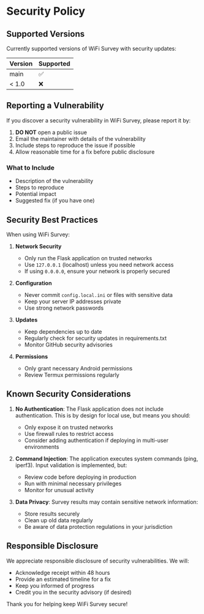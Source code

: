 # Security Policy

## Supported Versions

Currently supported versions of WiFi Survey with security updates:

| Version | Supported          |
| ------- | ------------------ |
| main    | :white_check_mark: |
| < 1.0   | :x:                |

## Reporting a Vulnerability

If you discover a security vulnerability in WiFi Survey, please report it by:

1. **DO NOT** open a public issue
2. Email the maintainer with details of the vulnerability
3. Include steps to reproduce the issue if possible
4. Allow reasonable time for a fix before public disclosure

### What to Include

- Description of the vulnerability
- Steps to reproduce
- Potential impact
- Suggested fix (if you have one)

## Security Best Practices

When using WiFi Survey:

1. **Network Security**
   - Only run the Flask application on trusted networks
   - Use `127.0.0.1` (localhost) unless you need network access
   - If using `0.0.0.0`, ensure your network is properly secured

2. **Configuration**
   - Never commit `config.local.ini` or files with sensitive data
   - Keep your server IP addresses private
   - Use strong network passwords

3. **Updates**
   - Keep dependencies up to date
   - Regularly check for security updates in requirements.txt
   - Monitor GitHub security advisories

4. **Permissions**
   - Only grant necessary Android permissions
   - Review Termux permissions regularly

## Known Security Considerations

1. **No Authentication**: The Flask application does not include authentication. This is by design for local use, but means you should:
   - Only expose it on trusted networks
   - Use firewall rules to restrict access
   - Consider adding authentication if deploying in multi-user environments

2. **Command Injection**: The application executes system commands (ping, iperf3). Input validation is implemented, but:
   - Review code before deploying in production
   - Run with minimal necessary privileges
   - Monitor for unusual activity

3. **Data Privacy**: Survey results may contain sensitive network information:
   - Store results securely
   - Clean up old data regularly
   - Be aware of data protection regulations in your jurisdiction

## Responsible Disclosure

We appreciate responsible disclosure of security vulnerabilities. We will:

- Acknowledge receipt within 48 hours
- Provide an estimated timeline for a fix
- Keep you informed of progress
- Credit you in the security advisory (if desired)

Thank you for helping keep WiFi Survey secure!

